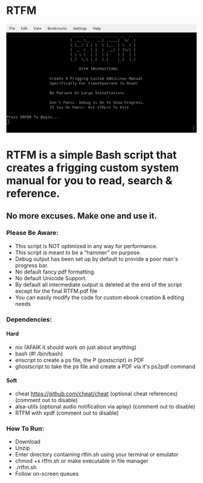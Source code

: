 # RTFM
 ![RTFM](https://github.com/timothywcrane/RTFM/blob/main/rtfm.png?raw=true)
    
# RTFM is a simple Bash script that creates a frigging custom system manual for you to read, search & reference.

## No more excuses. Make one and use it.

### Please Be Aware:

* This script is NOT optimized in any way for performance. 
* This script is meant to be a "hammer" on purpose.
* Debug output has been set up by default to provide a poor man's progress bar. 
* No default fancy pdf formatting.
* No default Unicode Support.
* By default all intermediate output is deleted at the end of the script except for the final RTFM.pdf file
* You can easily modify the code for custom ebook creation & editing needs

### Dependencies:

#### Hard
  
* nix (AFAIK it should work on just about anything)
* bash (#! /bin/bash)
* enscript to create a ps file, the P (postscript) in PDF
* ghostscript to take the ps file and create a PDF via it's ps2pdf command

#### Soft
  
* cheat https://github.com/cheat/cheat (optional cheat references) (comment out to disable)
* alsa-utils (optional audio notification via aplay) (comment out to disable) 
* RTFM with xpdf (comment out to disable) 
 
### How To Run:
 
* Download
* Unzip
* Enter directory containing rtfm.sh using your terminal or emulator
* chmod +x rtfm.sh or make executable in file manager
* ./rtfm.sh
* Follow on-screen queues
